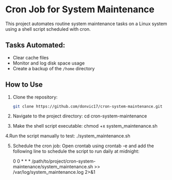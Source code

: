 # Cron Job for System Maintenance

This project automates routine system maintenance tasks on a Linux system using a shell script scheduled with cron.

## Tasks Automated:
- Clear cache files
- Monitor and log disk space usage
- Create a backup of the `/home` directory

## How to Use

1. Clone the repository:
   ```bash
   git clone https://github.com/donvic17/cron-system-maintenance.git

2. Navigate to the project directory:
   cd cron-system-maintenance

3. Make the shell script executable:
   chmod +x system_maintenance.sh

4.Run the script manually to test:
   ./system_maintenance.sh

5. Schedule the cron job: Open crontab using crontab -e and add the following line to schedule the script to run daily at midnight:
   
   0 0 * * * /path/to/project/cron-system-maintenance/system_maintenance.sh >> /var/log/system_maintenance.log 2>&1

